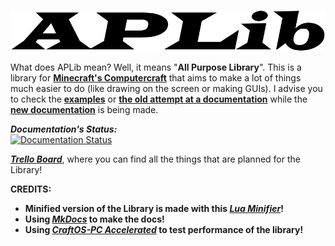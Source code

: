 ![](./logo.png)

What does APLib mean? Well, it means "**All Purpose Library**". This is a library for [**Minecraft's Computercraft**](https://computercraft.cc) that aims to make a lot of things much easier to do (like drawing on the screen or making GUIs).
I advise you to check the [**examples**](./examples) or [**the old attempt at a documentation**](./old_docs) while the [**new documentation**](https://aplib.readthedocs.io/en/latest/) is being made.

***Documentation's Status:***<br>
[![Documentation Status](https://readthedocs.org/projects/aplib/badge/?version=latest)](https://aplib.readthedocs.io/en/latest/?badge=latest)

[***Trello Board***](https://trello.com/b/1YvB0l0U), where you can find all the things that are planned for the Library!

**CREDITS:**
* **Minified version of the Library is made with this **[***Lua Minifier***](https://github.com/mathiasbynens/mothereff.in/tree/master/lua-minifier)**!**
* **Using **[***MkDocs***](https://www.mkdocs.org/)** to make the docs!**
* **Using **[***CraftOS-PC Accelerated***](https://github.com/MCJack123/craftos2/tree/luajit)** to test performance of the library!**
